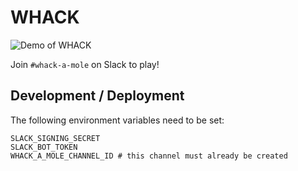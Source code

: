 # WHACK

![Demo of WHACK](https://cloud-7olatwhql-hack-club-bot.vercel.app/0peek_2021-04-22_10-56.gif)

Join `#whack-a-mole` on Slack to play!

## Development / Deployment

The following environment variables need to be set:

```
SLACK_SIGNING_SECRET
SLACK_BOT_TOKEN
WHACK_A_MOLE_CHANNEL_ID # this channel must already be created
```
